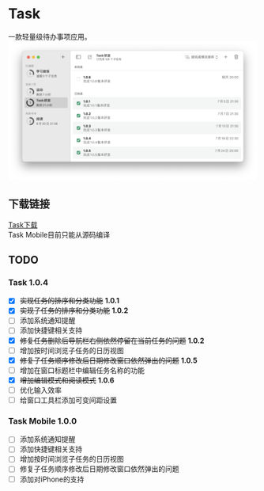 # Task
一款轻量级待办事项应用。
![运行截图](./Screenshot.png)
## 下载链接
[Task下载](https://mintlf.pythonanywhere.com)  
Task Mobile目前只能从源码编译
## TODO
### Task 1.0.4
- [x] ~~实现任务的排序和分类功能~~  **1.0.1**
- [x] ~~实现子任务的排序和分类功能~~ **1.0.2**
- [ ] 添加系统通知提醒
- [ ] 添加快捷键相关支持
- [x] ~~修复任务删除后导航栏右侧依然停留在当前任务的问题~~ **1.0.2**
- [ ] 增加按时间浏览子任务的日历视图
- [x] ~~修复子任务顺序修改后日期修改窗口依然弹出的问题~~ **1.0.5**
- [ ] 增加在窗口标题栏中编辑任务名称的功能
- [x] ~~增加编辑模式和阅读模式~~ **1.0.6**
- [ ] 优化输入效率
- [ ] 给窗口工具栏添加可变间距设置
### Task Mobile 1.0.0
- [ ] 添加系统通知提醒
- [ ] 添加快捷键相关支持
- [ ] 增加按时间浏览子任务的日历视图
- [ ] 修复子任务顺序修改后日期修改窗口依然弹出的问题
- [ ] 添加对iPhone的支持
